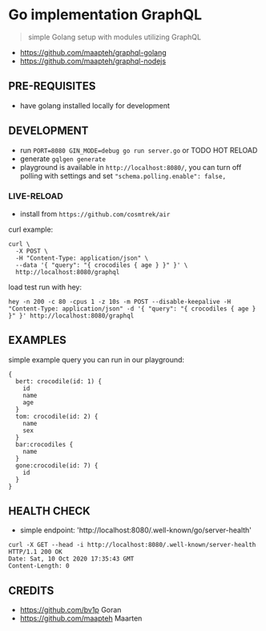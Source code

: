 # Go implementation GraphQL
> simple Golang setup with modules utilizing GraphQL

- https://github.com/maapteh/graphql-golang
- https://github.com/maapteh/graphql-nodejs

## PRE-REQUISITES
- have golang installed locally for development


## DEVELOPMENT
- run `PORT=8080 GIN_MODE=debug go run server.go` or TODO HOT RELOAD
- generate `gqlgen generate`
- playground is available in `http://localhost:8080/`, you can turn off polling with settings and set `"schema.polling.enable": false,`

### LIVE-RELOAD
- install from `https://github.com/cosmtrek/air`

curl example:
```
curl \
  -X POST \
  -H "Content-Type: application/json" \
  --data '{ "query": "{ crocodiles { age } }" }' \
  http://localhost:8080/graphql
```


load test run with hey:
```
hey -n 200 -c 80 -cpus 1 -z 10s -m POST --disable-keepalive -H "Content-Type: application/json" -d '{ "query": "{ crocodiles { age } }" }' http://localhost:8080/graphql
```

## EXAMPLES
simple example query you can run in our playground:
```
{
  bert: crocodile(id: 1) {
    id
    name
    age
  }
  tom: crocodile(id: 2) {
    name
    sex
  }
  bar:crocodiles {
    name
  }
  gone:crocodile(id: 7) {
    id
  }
} 
```


## HEALTH CHECK
- simple endpoint: 'http://localhost:8080/.well-known/go/server-health'

```
curl -X GET --head -i http://localhost:8080/.well-known/server-health
HTTP/1.1 200 OK
Date: Sat, 10 Oct 2020 17:35:43 GMT
Content-Length: 0
```

## CREDITS

- https://github.com/bv1p Goran
- https://github.com/maapteh Maarten
